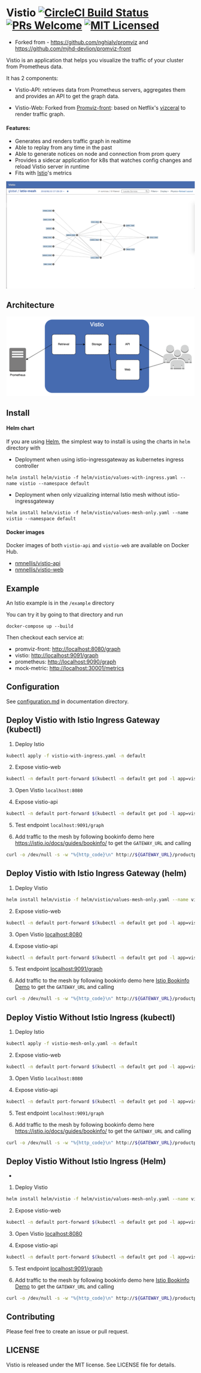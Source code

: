 # Vistio [![CircleCI Build Status](https://circleci.com/gh/nmnellis/vistio.svg?style=shield)](https://circleci.com/gh/nmnellis/vistio) [![PRs Welcome](https://img.shields.io/badge/PRs-welcome-brightgreen.svg?style=flat)](http://makeapullrequest.com) [![MIT Licensed](https://img.shields.io/badge/license-MIT-blue.svg)](https://github.com/nmnellis/vistio/blob/master/LICENSE)

* Forked from - https://github.com/nghialv/promviz and https://github.com/mjhd-devlion/promviz-front 

Vistio is an application that helps you visualize the traffic of your cluster from Prometheus data.

It has 2 components:

- Vistio-API: retrieves data from Prometheus servers, aggregates them and provides an API to get the graph data.

- Vistio-Web: Forked from [Promviz-front](https://github.com/mjhd-devlion/promviz-front): based on Netflix's [vizceral](https://github.com/Netflix/vizceral) to render traffic graph.

#### Features:
- Generates and renders traffic graph in realtime
- Able to replay from any time in the past
- Able to generate notices on node and connection from prom query
- Provides a sidecar application for k8s that watches config changes and reload Vistio server in runtime
- Fits with [Istio](https://istio.io)'s metrics

![](https://github.com/nmnellis/vistio/blob/master/documentation/sample.png)

## Architecture

![](https://github.com/nmnellis/vistio/blob/master/documentation/architecture.png)

## Install

#### Helm chart

If you are using [Helm](https://helm.sh), the simplest way to install is using the charts in `helm` directory with

* Deployment when using istio-ingressgateway as kubernetes ingress controller
```
helm install helm/vistio -f helm/vistio/values-with-ingress.yaml --name vistio --namespace default
```

* Deployment when only vizualizing internal Istio mesh without istio-ingressgateway
```
helm install helm/vistio -f helm/vistio/values-mesh-only.yaml --name vistio --namespace default
```

#### Docker images

Docker images of both `vistio-api` and `vistio-web` are available on Docker Hub.

- [nmnellis/vistio-api](https://hub.docker.com/r/nmnellis/vistio-api)
- [nmnellis/vistio-web](https://hub.docker.com/r/nmnellis/vistio-web)

## Example

An Istio example is in the `/example` directory

You can try it by going to that directory and run

```
docker-compose up --build
```

Then checkout each service at:
- promviz-front: [http://localhost:8080/graph](http://localhost:8080/)
- vistio: [http://localhost:9091/graph](http://localhost:9091/graph)
- prometheus: [http://localhost:9090/graph](http://localhost:9090/graph)
- mock-metric: [http://localhost:30001/metrics](http://localhost:30001/metrics)

## Configuration

See [configuration.md](https://github.com/nmnellis/vistio/blob/master/documentation/configuration.md) in documentation directory.

## Deploy Vistio with Istio Ingress Gateway (kubectl)

1. Deploy Istio
```sh
kubectl apply -f vistio-with-ingress.yaml -n default
```

2. Expose vistio-web
```sh
kubectl -n default port-forward $(kubectl -n default get pod -l app=vistio-web -o jsonpath='{.items[0].metadata.name}') 8080:8080 &
```

3. Open Vistio `localhost:8080`

4. Expose vistio-api
```sh
kubectl -n default port-forward $(kubectl -n default get pod -l app=vistio-api -o jsonpath='{.items[0].metadata.name}') 9091:9091 &
```

5. Test endpoint `localhost:9091/graph`

6. Add traffic to the mesh by following bookinfo demo here https://istio.io/docs/guides/bookinfo/ to get the `GATEWAY_URL` and calling
```sh
curl -o /dev/null -s -w "%{http_code}\n" http://${GATEWAY_URL}/productpage
```

## Deploy Vistio with Istio Ingress Gateway (helm)

1. Deploy Vistio

```sh
helm install helm/vistio -f helm/vistio/values-mesh-only.yaml --name vistio --namespace default
```

2. Expose vistio-web
```sh
kubectl -n default port-forward $(kubectl -n default get pod -l app=vistio-web -o jsonpath='{.items[0].metadata.name}') 8080:8080 &
```

3. Open Vistio <localhost:8080>

4. Expose vistio-api
```sh
kubectl -n default port-forward $(kubectl -n default get pod -l app=vistio-api -o jsonpath='{.items[0].metadata.name}') 9091:9091 &
```

5. Test endpoint <localhost:9091/graph>

6. Add traffic to the mesh by following bookinfo demo here [Istio Bookinfo Demo](https://istio.io/docs/guides/bookinfo/) to get the `GATEWAY_URL` and calling
```sh
curl -o /dev/null -s -w "%{http_code}\n" http://${GATEWAY_URL}/productpage
```


## Deploy Vistio Without Istio Ingress (kubectl)

1. Deploy Istio
```sh
kubectl apply -f vistio-mesh-only.yaml -n default
```

2. Expose vistio-web
```sh
kubectl -n default port-forward $(kubectl -n default get pod -l app=vistio-web -o jsonpath='{.items[0].metadata.name}') 8080:8080 &
```

3. Open Vistio `localhost:8080`

4. Expose vistio-api
```sh
kubectl -n default port-forward $(kubectl -n default get pod -l app=vistio-api -o jsonpath='{.items[0].metadata.name}') 9091:9091 &
```

5. Test endpoint `localhost:9091/graph`

6. Add traffic to the mesh by following bookinfo demo here https://istio.io/docs/guides/bookinfo/ to get the `GATEWAY_URL` and calling
```sh
curl -o /dev/null -s -w "%{http_code}\n" http://${GATEWAY_URL}/productpage
```


## Deploy Vistio Without Istio Ingress (Helm)


* 

1. Deploy Vistio

```sh
helm install helm/vistio -f helm/vistio/values-mesh-only.yaml --name vistio --namespace default
```

2. Expose vistio-web
```sh
kubectl -n default port-forward $(kubectl -n default get pod -l app=vistio-web -o jsonpath='{.items[0].metadata.name}') 8080:8080 &
```

3. Open Vistio <localhost:8080>

4. Expose vistio-api
```sh
kubectl -n default port-forward $(kubectl -n default get pod -l app=vistio-api -o jsonpath='{.items[0].metadata.name}') 9091:9091 &
```

5. Test endpoint <localhost:9091/graph>

6. Add traffic to the mesh by following bookinfo demo here [Istio Bookinfo Demo](https://istio.io/docs/guides/bookinfo/) to get the `GATEWAY_URL` and calling
```sh
curl -o /dev/null -s -w "%{http_code}\n" http://${GATEWAY_URL}/productpage
```
## Contributing

Please feel free to create an issue or pull request.

## LICENSE

Vistio is released under the MIT license. See LICENSE file for details.
